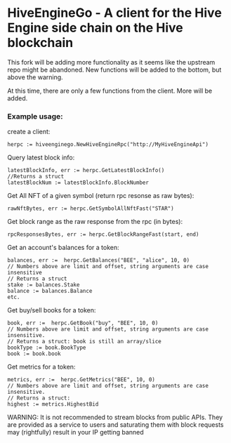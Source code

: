 # HiveEngineGo - A client for the Hive Engine side chain on the Hive blockchain

This fork will be adding more functionality as it seems like the upstream repo might be abandoned. New functions will be added to the bottom, but above the warning.

At this time, there are only a few functions from the client. More will be added.

### Example usage:
create a client:
```
herpc := hiveenginego.NewHiveEngineRpc("http://MyHiveEngineApi")
```

Query latest block info:
```
latestBlockInfo, err := herpc.GetLatestBlockInfo()
//Returns a struct
latestBlockNum := latestBlockInfo.BlockNumber
```

Get All NFT of a given symbol (return rpc resonse as raw bytes):
```
rawNftBytes, err := herpc.GetSymbolAllNftFast("STAR")
```

Get block range as the raw response from the rpc (in bytes):
```
rpcResponsesBytes, err := herpc.GetBlockRangeFast(start, end)
```

Get an account's balances for a token:
```
balances, err :=  herpc.GetBalances("BEE", "alice", 10, 0)
// Numbers above are limit and offset, string arguments are case insensitive
// Returns a struct
stake := balances.Stake
balance := balances.Balance
etc.
```

Get buy/sell books for a token:
```
book, err :=  herpc.GetBook("buy", "BEE", 10, 0)
// Numbers above are limit and offset, string arguments are case insensitive.
// Returns a struct: book is still an array/slice
bookType := book.BookType
book := book.book
```

Get metrics for a token:
```
metrics, err :=  herpc.GetMetrics("BEE", 10, 0)
// Numbers above are limit and offset, string arguments are case insensitive.
// Returns a struct:
highest := metrics.HighestBid
```

WARNING: It is not recommended to stream blocks from public APIs. They are provided as a service to users and saturating them with block requests may (rightfully) result in your IP getting banned
